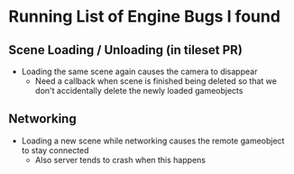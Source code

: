 # Running List of Engine Bugs I found

## Scene Loading / Unloading (in tileset PR)
- Loading the same scene again causes the camera to disappear
    - Need a callback when scene is finished being deleted so that we don't accidentally delete the newly loaded gameobjects

## Networking
- Loading a new scene while networking causes the remote gameobject to stay connected
    - Also server tends to crash when this happens